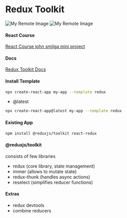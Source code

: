# Redux Toolkit

![My Remote Image](https://hybridheroes.de/blog/content/images/2022/03/redux-toolkit-1400.jpg)
![My Remote Image](https://i.postimg.cc/G3kPzBWK/Screenshot-2022-10-27-at-22-38-22.png)

#### React Course

[ React Course john smilga mini project](https://www.udemy.com/course/react-tutorial-and-projects-course/?referralCode=FEE6A921AF07E2563CEF)

#### Docs

[Redux Toolkit Docs](https://redux-toolkit.js.org/introduction/getting-started)

#### Install Template

```sh
npx create-react-app my-app --template redux
```

- @latest

```sh
npx create-react-app@latest my-app --template redux
```

#### Existing App

```sh
npm install @reduxjs/toolkit react-redux
```

#### @reduxjs/toolkit

consists of few libraries

- redux (core library, state management)
- immer (allows to mutate state)
- redux-thunk (handles async actions)
- reselect (simplifies reducer functions)

#### Extras

- redux devtools
- combine reducers
